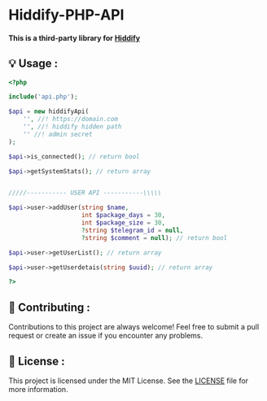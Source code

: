<h1>Hiddify-PHP-API</h1>

#### This is a third-party library for [Hiddify](https://github.com/hiddify)

## 💡 Usage :

``` php
<?php

include('api.php');

$api = new hiddifyApi(
    '', //! https://domain.com
    '', //! hiddify hidden path
    '' //! admin secret
);

$api->is_connected(); // return bool

$api->getSystemStats(); // return array


/////----------- USER API -----------\\\\\

$api->user->addUser(string $name,
                    int $package_days = 30,
                    int $package_size = 30,
                    ?string $telegram_id = null,
                    ?string $comment = null); // return bool

$api->user->getUserList(); // return array

$api->user->getUserdetais(string $uuid); // return array

?>
```

## 🤝 Contributing :
Contributions to this project are always welcome! Feel free to submit a pull request or create an issue if you encounter any problems.

## 📃 License :
This project is licensed under the MIT License. See the [LICENSE](https://github.com/alix1383/hiddify-api/blob/main/LICENSE) file for more information.
